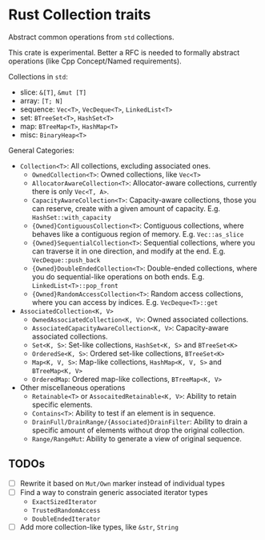 # Rust Collection traits

Abstract common operations from `std` collections. 

This crate is experimental. Better a RFC is needed to formally abstract operations (like Cpp Concept/Named requirements).

Collections in `std`:
* slice: `&[T]`, `&mut [T]`
* array: `[T; N]`
* sequence: `Vec<T>`, `VecDeque<T>`, `LinkedList<T>`
* set: `BTreeSet<T>`, `HashSet<T>`
* map: `BTreeMap<T>`, `HashMap<T>`
* misc: `BinaryHeap<T>`

General Categories:
* `Collection<T>`: All collections, excluding associated ones.
  - `OwnedCollection<T>`: Owned collections, like `Vec<T>`
  - `AllocatorAwareCollection<T>`: Allocator-aware collections, currently there is only `Vec<T, A>`.
  - `CapacityAwareCollection<T>`: Capacity-aware collections, those you can reserve, create with a given amount of capacity. E.g. `HashSet::with_capacity`
  - `{Owned}ContiguousCollection<T>`: Contiguous collections, where behaves like a contiguous region of memory. E.g. `Vec::as_slice`
  - `{Owned}SequentialCollection<T>`: Sequential collections, where you can traverse it in one direction, and modify at the end. E.g. `VecDeque::push_back`
  - `{Owned}DoubleEndedCollection<T>`: Double-ended collections, where you do sequential-like operations on both ends. E.g. `LinkedList<T>::pop_front`
  - `{Owned}RandomAccessCollection<T>`: Random access collections, where you can access by indices. E.g. `VecDeque<T>::get`
* `AssociatedCollection<K, V>`
  - `OwnedAssociatedCollection<K, V>`: Owned associated collections.
  - `AssociatedCapacityAwareCollection<K, V>`: Capacity-aware associated collections.
  - `Set<K, S>`: Set-like collections, `HashSet<K, S>` and `BTreeSet<K>`
  - `OrderedSe<K, S>`: Ordered set-like collections, `BTreeSet<K>`
  - `Map<K, V, S>`: Map-like collections, `HashMap<K, V, S>` and `BTreeMap<K, V>`
  - `OrderedMap`: Ordered map-like collections, `BTreeMap<K, V>`
* Other miscellaneous operations
  - `Retainable<T>` or `AssocaitedRetainable<K, V>`: Ability to retain specific elements.
  - `Contains<T>`: Ability to test if an element is in sequence.
  - `DrainFull/DrainRange/{Associated}DrainFilter`: Ability to drain a specific amount of elements without drop the original collection.
  - `Range/RangeMut`: Ability to generate a view of original sequence.

## TODOs

* [ ] Rewrite it based on `Mut/Own` marker instead of individual types
* [ ] Find a way to constrain generic associated iterator types
  * `ExactSizedIterator`
  * `TrustedRandomAccess`
  * `DoubleEndedIterator`
* [ ] Add more collection-like types, like `&str`, `String`